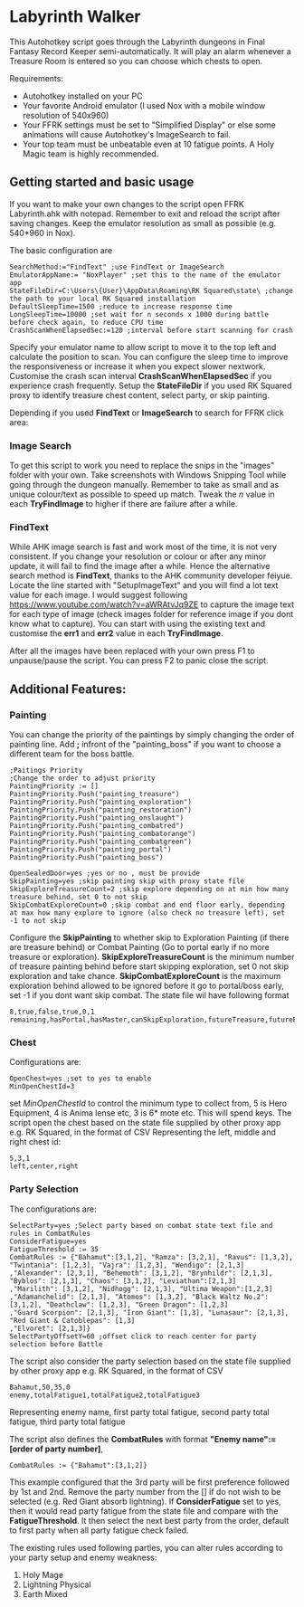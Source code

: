 # Labyrinth Walker

This Autohotkey script goes through the Labyrinth dungeons in Final Fantasy Record Keeper semi-automatically. It will play an alarm whenever a Treasure Room is entered so you can choose which chests to open.

Requirements:

- Autohotkey installed on your PC
- Your favorite Android emulator (I used Nox with a mobile window resolution of 540x960)
- Your FFRK settings must be set to "Simplified Display" or else some animations will cause Autohotkey's ImageSearch to fail.
- Your top team must be unbeatable even at 10 fatigue points. A Holy Magic team is highly recommended.

## Getting started and basic usage
If you want to make your own changes to the script open FFRK Labyrinth.ahk with notepad. Remember to exit and reload the script after saving changes. Keep the emulator resolution as small as possible (e.g. 540*960 in Nox).

The basic configuration are 
```AutoHotkey
SearchMethod:="FindText" ;use FindText or ImageSearch
EmulatorAppName:= "NoxPlayer" ;set this to the name of the emulator app
StateFileDir=C:\Users\{User}\AppData\Roaming\RK Squared\state\ ;change the path to your local RK Squared installation
DefaultSleepTime=1500 ;reduce to increase response time
LongSleepTime=10000 ;set wait for n seconds x 1000 during battle before check again, to reduce CPU time
CrashScanWhenElapsedSec:=120 ;interval before start scanning for crash 
```
Specify your emulator name to allow script to move it to the top left and calculate the position to scan. You can configure the sleep time to improve the responsiveness or increase it when you expect slower nextwork.
Customise the crash scan interval **CrashScanWhenElapsedSec** if you experience crash frequently. Setup the **StateFileDir** if you used RK Squared proxy to identify treasure chest content, 
select party, or skip painting.

Depending if you used **FindText** or **ImageSearch** to search for FFRK click area:
### Image Search
To get this script to work you need to replace the snips in the "images" folder with your own. Take screenshots with Windows Snipping Tool while going through the dungeon manually. Remember to take as small and as unique colour/text as possible to speed up match. Tweak the *n* value in each **TryFindImage** to higher if there are failure after a while.
### FindText
While AHK image search is fast and work most of the time, it is not very consistent. If you change your resolution or colour or after any minor update, it will fail to find the image after a while. Hence the alternative search method is **FindText**, thanks to the AHK community developer feiyue. 
Locate the line started with "SetupImageText" and you will find a lot text value for each image. I would suggest following https://www.youtube.com/watch?v=aWRAtvJq9ZE to capture the image text for each type of image (check images folder for reference image if you dont know what to capture). 
You can start with using the existing text and customise the **err1** and **err2** value in each **TryFindImage**.

After all the images have been replaced with your own press F1 to unpause/pause the script. You can press F2 to panic close the script. 
## Additional Features:
### Painting
You can change the priority of the paintings by simply changing the order of painting line.
Add **;** infront of the  "painting_boss" if you want to choose a different team for the boss battle.
```AutoHotkey
;Paitings Priority
;Change the order to adjust priority
PaintingPriority := []
PaintingPriority.Push("painting_treasure")
PaintingPriority.Push("painting_exploration")
PaintingPriority.Push("painting_restoration")
PaintingPriority.Push("painting_onslaught")
PaintingPriority.Push("painting_combatred")
PaintingPriority.Push("painting_combatorange")
PaintingPriority.Push("painting_combatgreen")
PaintingPriority.Push("painting_portal")
PaintingPriority.Push("painting_boss")

OpenSealedDoor=yes ;yes or no , must be provide
SkipPainting=yes ;skip painting skip with proxy state file
SkipExploreTreasureCount=2 ;skip explore depending on at min how many treasure behind, set 0 to not skip
SkipCombatExploreCount=0 ;skip combat and end floor early, depending at max how many explore to ignore (also check no treasure left), set -1 to not skip 
```
Configure the **SkipPainting** to whether skip to Exploration Painting (if there are treasure behind) or Combat Painting (Go to portal early if no more treasure or exploration). **SkipExploreTreasureCount** is the minimum number of treasure painting behind before start skipping exploration, set 0 not skip exploration and take chance. **SkipCombatExploreCount** is the maximum exploration behind allowed to be ignored before it go to portal/boss early, set -1 if you dont want skip combat.
The state file wil have following format
```
8,true,false,true,0,1
remaining,hasPortal,hasMaster,canSkipExploration,futureTreasure,futureExploration
```
### Chest
Configurations are:
```AutoHotkey
OpenChest=yes ;set to yes to enable
MinOpenChestId=3
```
set *MinOpenChestId* to control the minimum type to collect from, 5 is Hero Equipment, 4 is Anima lense etc, 3 is 6* mote etc. This will spend keys.
The script open the chest based on the state file supplied by other proxy app e.g. RK Squared, in the format of CSV Representing the left, middle and right chest id:
```
5,3,1
left,center,right
``` 
### Party Selection
The configurations are:
```AutoHotkey
SelectParty=yes ;Select party based on combat state text file and rules in CombatRules
ConsiderFatigue=yes
FatigueThreshold := 35
CombatRules := {"Bahamut":[3,1,2], "Ramza": [3,2,1], "Ravus": [1,3,2], "Twintania": [1,2,3], "Vajra": [1,2,3], "Wendigo": [2,1,3]
,"Alexander": [2,3,1], "Behemoth": [3,1,2], "Brynhildr": [2,1,3], "Byblos": [2,1,3], "Chaos": [3,1,2], "Leviathan":[2,1,3]
,"Marilith": [3,1,2], "Nidhogg": [2,1,3], "Ultima Weapon":[1,2,3]
,"Adamanchelid": [2,1,3], "Atomos": [1,3,2], "Black Waltz No.2": [3,1,2], "Deathclaw": [1,2,3], "Green Dragon": [1,2,3]
,"Guard Scorpion": [2,1,3], "Iron Giant": [1,3], "Lunasaur": [2,1,3], "Red Giant & Catoblepas": [1,3]
,"Elvoret": [2,1,3]}
SelectPartyOffsetY=60 ;offset click to reach center for party selection before Battle 
```
The script also consider the party selection based on the state file supplied by other proxy app e.g. RK Squared, in the format of CSV
```
Bahamut,50,35,0
enemy,totalFatigue1,totalFatigue2,totalFatigue3
```
Representing enemy name, first party total fatigue, second party total fatigue, third party total fatigue

The script also defines the __CombatRules__ with format __"Enemy name":= \[order of party number\]__, 
```AutoHotkey
CombatRules := {"Bahamut":[3,1,2]}
```
This example configured that the 3rd party will be first preference followed by 1st and 2nd. Remove the party number from the \[\] if do not wish to be selected (e.g. Red Giant absorb lightning). If __ConsiderFatigue__ set to yes, then it would read party fatigue from the state file and compare with the __FatigueThreshold__.
It then select the next best party from the order, default to first party when all party fatigue check failed.

The existing rules used following parties, you can alter rules according to your party setup and enemy weakness:
1. Holy Mage
2. Lightning Physical
3. Earth Mixed


